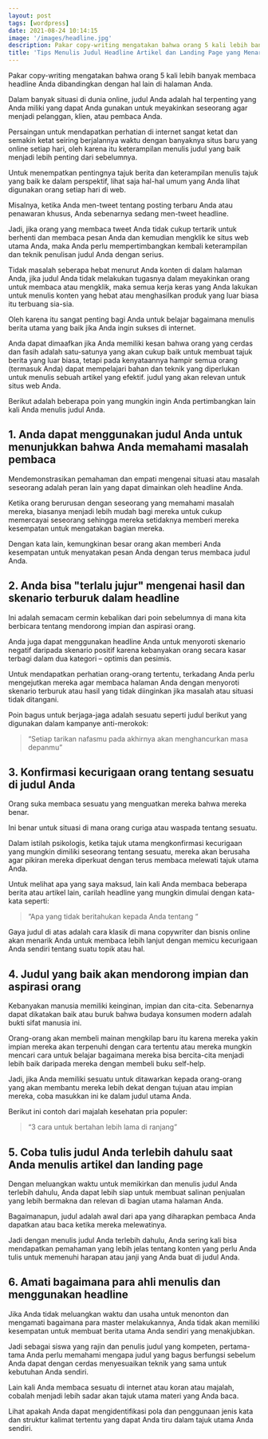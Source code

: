 ```yaml
---
layout: post
tags: [wordpress]
date: 2021-08-24 10:14:15
image: '/images/headline.jpg'
description: Pakar copy-writing mengatakan bahwa orang 5 kali lebih banyak membaca...
title: 'Tips Menulis Judul Headline Artikel dan Landing Page yang Menarik'
---
```


Pakar copy-writing mengatakan bahwa orang 5 kali lebih banyak membaca headline Anda dibandingkan dengan hal lain di halaman Anda.

Dalam banyak situasi di dunia online, judul Anda adalah hal terpenting yang Anda miliki yang dapat Anda gunakan untuk meyakinkan seseorang agar menjadi pelanggan, klien, atau pembaca Anda.

Persaingan untuk mendapatkan perhatian di internet sangat ketat dan semakin ketat seiring berjalannya waktu dengan banyaknya situs baru yang online setiap hari, oleh karena itu keterampilan menulis judul yang baik menjadi lebih penting dari sebelumnya.

Untuk menempatkan pentingnya tajuk berita dan keterampilan menulis tajuk yang baik ke dalam perspektif, lihat saja hal-hal umum yang Anda lihat digunakan orang setiap hari di web.

Misalnya, ketika Anda men-tweet tentang posting terbaru Anda atau penawaran khusus, Anda sebenarnya sedang men-tweet headline.

Jadi, jika orang yang membaca tweet Anda tidak cukup tertarik untuk berhenti dan membaca pesan Anda dan kemudian mengklik ke situs web utama Anda, maka Anda perlu mempertimbangkan kembali keterampilan dan teknik penulisan judul Anda dengan serius.

Tidak masalah seberapa hebat menurut Anda konten di dalam halaman Anda, jika judul Anda tidak melakukan tugasnya dalam meyakinkan orang untuk membaca atau mengklik, maka semua kerja keras yang Anda lakukan untuk menulis konten yang hebat atau menghasilkan produk yang luar biasa itu terbuang sia-sia.

Oleh karena itu sangat penting bagi Anda untuk belajar bagaimana menulis berita utama yang baik jika Anda ingin sukses di internet.

Anda dapat dimaafkan jika Anda memiliki kesan bahwa orang yang cerdas dan fasih adalah satu-satunya yang akan cukup baik untuk membuat tajuk berita yang luar biasa, tetapi pada kenyataannya hampir semua orang (termasuk Anda) dapat mempelajari bahan dan teknik yang diperlukan untuk menulis sebuah artikel yang efektif. judul yang akan relevan untuk situs web Anda.

Berikut adalah beberapa poin yang mungkin ingin Anda pertimbangkan lain kali Anda menulis judul Anda.

## 1. Anda dapat menggunakan judul Anda untuk menunjukkan bahwa Anda memahami masalah pembaca

Mendemonstrasikan pemahaman dan empati mengenai situasi atau masalah seseorang adalah peran lain yang dapat dimainkan oleh headline Anda.

Ketika orang berurusan dengan seseorang yang memahami masalah mereka, biasanya menjadi lebih mudah bagi mereka untuk cukup memercayai seseorang sehingga mereka setidaknya memberi mereka kesempatan untuk mengatakan bagian mereka.

Dengan kata lain, kemungkinan besar orang akan memberi Anda kesempatan untuk menyatakan pesan Anda dengan terus membaca judul Anda.

## 2. Anda bisa "terlalu jujur" mengenai hasil dan skenario terburuk dalam headline

Ini adalah semacam cermin kebalikan dari poin sebelumnya di mana kita berbicara tentang mendorong impian dan aspirasi orang.

Anda juga dapat menggunakan headline Anda untuk menyoroti skenario negatif daripada skenario positif karena kebanyakan orang secara kasar terbagi dalam dua kategori – optimis dan pesimis.

Untuk mendapatkan perhatian orang-orang tertentu, terkadang Anda perlu mengejutkan mereka agar membaca halaman Anda dengan menyoroti skenario terburuk atau hasil yang tidak diinginkan jika masalah atau situasi tidak ditangani.

Poin bagus untuk berjaga-jaga adalah sesuatu seperti judul berikut yang digunakan dalam kampanye anti-merokok:

> “Setiap tarikan nafasmu pada akhirnya akan menghancurkan masa depanmu”

## 3. Konfirmasi kecurigaan orang tentang sesuatu di judul Anda

Orang suka membaca sesuatu yang menguatkan mereka bahwa mereka benar.

Ini benar untuk situasi di mana orang curiga atau waspada tentang sesuatu.

Dalam istilah psikologis, ketika tajuk utama mengkonfirmasi kecurigaan yang mungkin dimiliki seseorang tentang sesuatu, mereka akan berusaha agar pikiran mereka diperkuat dengan terus membaca melewati tajuk utama Anda.

Untuk melihat apa yang saya maksud, lain kali Anda membaca beberapa berita atau artikel lain, carilah headline yang mungkin dimulai dengan kata-kata seperti:

> “Apa yang <xyz> tidak beritahukan kepada Anda tentang <masukkan topik di sini>“

Gaya judul di atas adalah cara klasik di mana copywriter dan bisnis online akan menarik Anda untuk membaca lebih lanjut dengan memicu kecurigaan Anda sendiri tentang suatu topik atau hal.

## 4. Judul yang baik akan mendorong impian dan aspirasi orang

Kebanyakan manusia memiliki keinginan, impian dan cita-cita. Sebenarnya dapat dikatakan baik atau buruk bahwa budaya konsumen modern adalah bukti sifat manusia ini.

Orang-orang akan membeli mainan mengkilap baru itu karena mereka yakin impian mereka akan terpenuhi dengan cara tertentu atau mereka mungkin mencari cara untuk belajar bagaimana mereka bisa bercita-cita menjadi lebih baik daripada mereka dengan membeli buku self-help.

Jadi, jika Anda memiliki sesuatu untuk ditawarkan kepada orang-orang yang akan membantu mereka lebih dekat dengan tujuan atau impian mereka, coba masukkan ini ke dalam judul utama Anda.

Berikut ini contoh dari majalah kesehatan pria populer:

> “3 cara untuk bertahan lebih lama di ranjang”

## 5. Coba tulis judul Anda terlebih dahulu saat Anda menulis artikel dan landing page

Dengan meluangkan waktu untuk memikirkan dan menulis judul Anda terlebih dahulu, Anda dapat lebih siap untuk membuat salinan penjualan yang lebih bermakna dan relevan di bagian utama halaman Anda.

Bagaimanapun, judul adalah awal dari apa yang diharapkan pembaca Anda dapatkan atau baca ketika mereka melewatinya.

Jadi dengan menulis judul Anda terlebih dahulu, Anda sering kali bisa mendapatkan pemahaman yang lebih jelas tentang konten yang perlu Anda tulis untuk memenuhi harapan atau janji yang Anda buat di judul Anda.

## 6. Amati bagaimana para ahli menulis dan menggunakan headline

Jika Anda tidak meluangkan waktu dan usaha untuk menonton dan mengamati bagaimana para master melakukannya, Anda tidak akan memiliki kesempatan untuk membuat berita utama Anda sendiri yang menakjubkan.

Jadi sebagai siswa yang rajin dan penulis judul yang kompeten, pertama-tama Anda perlu memahami mengapa judul yang bagus berfungsi sebelum Anda dapat dengan cerdas menyesuaikan teknik yang sama untuk kebutuhan Anda sendiri.

Lain kali Anda membaca sesuatu di internet atau koran atau majalah, cobalah menjadi lebih sadar akan tajuk utama materi yang Anda baca.

Lihat apakah Anda dapat mengidentifikasi pola dan penggunaan jenis kata dan struktur kalimat tertentu yang dapat Anda tiru dalam tajuk utama Anda sendiri.
